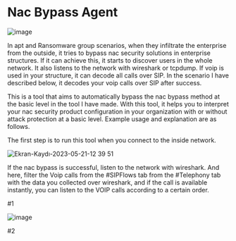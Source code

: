 # Nac Bypass Agent

![image](https://github.com/alperenugurlu/Nac_Bypass_Agent/assets/64872731/9ff0e710-706e-4ddc-b4c3-d1b09ab5e39b)

In apt and Ransomware group scenarios, when they infiltrate the enterprise from the outside, it tries to bypass nac security solutions in enterprise structures. If it can achieve this, it starts to discover users in the whole network. It also listens to the network with wireshark or tcpdump. If voip is used in your structure, it can decode all calls over SIP. In the scenario I have described below, it decodes your voip calls over SIP after success.

This is a tool that aims to automatically bypass the nac bypass method at the basic level in the tool I have made. With this tool, it helps you to interpret your nac security product configuration in your organization with or without attack protection at a basic level. Example usage and explanation are as follows.

The first step is to run this tool when you connect to the inside network.

![Ekran-Kaydı-2023-05-21-12 39 51](https://github.com/alperenugurlu/Nac_Bypass_Agent/assets/64872731/dc51a2bc-157c-4312-9c0c-6a7e77d75a97)

If the nac bypass is successful, listen to the network with wireshark. And here, filter the Voip calls from the #SIPFlows tab from the #Telephony tab with the data you collected over wireshark, and if the call is available instantly, you can listen to the VOIP calls according to a certain order.

#1

![image](https://github.com/alperenugurlu/Nac_Bypass_Agent/assets/64872731/3e55ab83-6237-4be7-a4cb-0674c3d11eae)

#2






